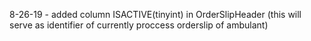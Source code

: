 8-26-19
    - added column ISACTIVE(tinyint) in OrderSlipHeader (this will serve as identifier of currently proccess orderslip of ambulant)